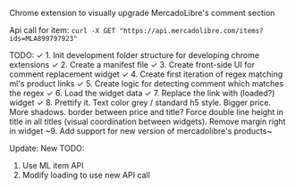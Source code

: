 Chrome extension to visually upgrade MercadoLibre's comment section

Api call for item: `curl -X GET "https://api.mercadolibre.com/items?ids=MLA899797923"`

TODO:
✓ 1. Init development folder structure for developing chrome extensions
✓ 2. Create a manifest file
✓ 3. Create front-side UI for comment replacement widget
✓ 4. Create first iteration of regex matching ml's product links
✓ 5. Create logic for detecting comment which matches the regex
✓ 6. Load the widget data
✓ 7. Replace the link with (loaded?) widget
✓ 8. Prettify it. Text color grey / standard h5 style. Bigger price. More shadows. border between price and title? Force double line height in title in all titles (visual coordination between widgets). Remove margin right in widget
~9. Add support for new version of mercadolibre's products~

Update:
New TODO:
  1. Use ML item API
  2. Modify loading to use new API call
